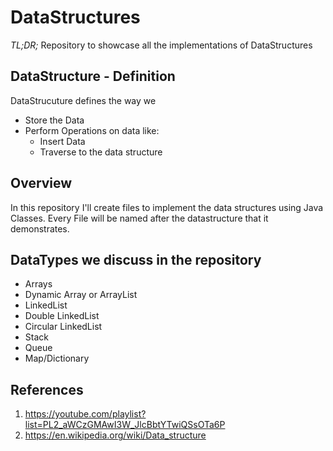 # DataStructures

*TL;DR;* Repository to showcase all the implementations of DataStructures

## DataStructure - Definition

DataStrucuture defines the way we

* Store the Data
* Perform Operations on data like:
  * Insert Data
  * Traverse to the data structure

## Overview

In this repository I'll create files to implement the data structures using Java Classes. Every File will be named after the datastructure that it demonstrates.

## DataTypes we discuss in the repository

* Arrays
* Dynamic Array or ArrayList
* LinkedList
* Double LinkedList
* Circular LinkedList
* Stack
* Queue
* Map/Dictionary

## References

1. <https://youtube.com/playlist?list=PL2_aWCzGMAwI3W_JlcBbtYTwiQSsOTa6P>
2. <https://en.wikipedia.org/wiki/Data_structure>
